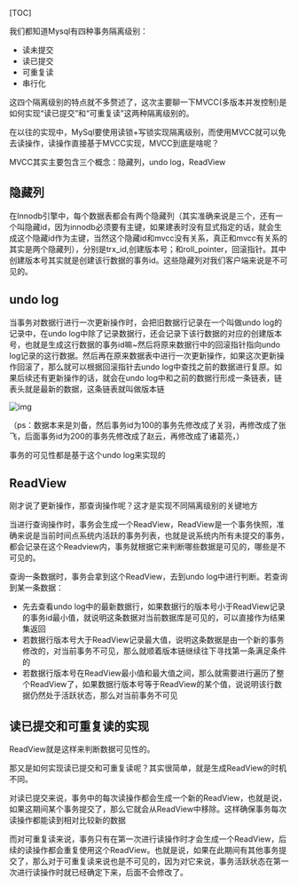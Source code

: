 [TOC]

我们都知道Mysql有四种事务隔离级别：

- 读未提交
- 读已提交
- 可重复读
- 串行化

这四个隔离级别的特点就不多赘述了，这次主要聊一下MVCC(多版本并发控制)是如何实现“读已提交”和“可重复读”这两种隔离级别的。

在以往的实现中，MySql要使用读锁+写锁实现隔离级别，而使用MVCC就可以免去读操作，读操作直接基于MVCC实现，MVCC到底是啥呢？

MVCC其实主要包含三个概念：隐藏列，undo log，ReadView

## 隐藏列

在Innodb引擎中，每个数据表都会有两个隐藏列（其实准确来说是三个，还有一个叫隐藏id，因为innodb必须要有主键，如果建表时没有显式指定的话，就会生成这个隐藏id作为主键，当然这个隐藏id和mvcc没有关系，真正和mvcc有关系的其实是两个隐藏列），分别是trx_id,创建版本号；和roll_pointer，回滚指针。其中创建版本号其实就是创建该行数据的事务id。这些隐藏列对我们客户端来说是不可见的。

## undo log

当事务对数据行进行一次更新操作时，会把旧数据行记录在一个叫做undo log的记录中，在undo log中除了记录数据行，还会记录下该行数据的对应的创建版本号，也就是生成这行数据的事务id嘛~然后将原来数据行中的回滚指针指向undo log记录的这行数据。然后再在原来数据表中进行一次更新操作，如果这次更新操作回滚了，那么就可以根据回滚指针去undo log中查找之前的数据进行复原。如果后续还有更新操作的话，就会在undo log中和之前的数据行形成一条链表，链表头就是最新的数据，这条链表就叫做版本链

![img](https://user-gold-cdn.xitu.io/2019/3/27/169bf198532476f5?imageslim)

（ps：数据本来是刘备，然后事务id为100的事务先修改成了关羽，再修改成了张飞，后面事务id为200的事务先修改成了赵云，再修改成了诸葛亮，）

事务的可见性都是基于这个undo log来实现的

## ReadView

刚才说了更新操作，那查询操作呢？这才是实现不同隔离级别的关键地方

当进行查询操作时，事务会生成一个ReadView，ReadView是一个事务快照，准确来说是当前时间点系统内活跃的事务列表，也就是说系统内所有未提交的事务，都会记录在这个Readview内，事务就根据它来判断哪些数据是可见的，哪些是不可见的。

查询一条数据时，事务会拿到这个ReadView，去到undo log中进行判断。若查询到某一条数据：

- 先去查看undo log中的最新数据行，如果数据行的版本号小于ReadView记录的事务id最小值，就说明这条数据对当前数据库是可见的，可以直接作为结果集返回
- 若数据行版本号大于ReadView记录最大值，说明这条数据是由一个新的事务修改的，对当前事务不可见，那么就顺着版本链继续往下寻找第一条满足条件的
- 若数据行版本号在ReadView最小值和最大值之间，那么就需要进行遍历了整个ReadView了，如果数据行版本号等于ReadView的某个值，说说明该行数据仍然处于活跃状态，那么对当前事务不可见

## 读已提交和可重复读的实现

ReadView就是这样来判断数据可见性的。

那又是如何实现读已提交和可重复读呢？其实很简单，就是生成ReadView的时机不同。

对读已提交来说，事务中的每次读操作都会生成一个新的ReadView，也就是说，如果这期间某个事务提交了，那么它就会从ReadView中移除。这样确保事务每次读操作都能读到相对比较新的数据

而对可重复读来说，事务只有在第一次进行读操作时才会生成一个ReadView，后续的读操作都会重复使用这个ReadView。也就是说，如果在此期间有其他事务提交了，那么对于可重复读来说也是不可见的，因为对它来说，事务活跃状态在第一次进行读操作时就已经确定下来，后面不会修改了。
